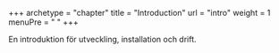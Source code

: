 +++
archetype = "chapter"
title = "Introduction"
url  = "intro"
weight = 1
menuPre = "<i class='fas fa-info-circle'></i> "
+++

En introduktion för utveckling, installation och drift.
